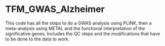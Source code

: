 # TFM_GWAS_Alzheimer
This code has all the steps to do a GWAS analysis using PLINK, then a meta-analysis using METAL and the functional interpretation of the significative genes. Includes the QC steps and the modifications that have to be done to the data to work.
